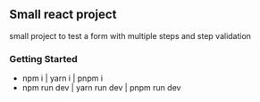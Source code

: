 ## Small react project
small project to test a form with multiple steps and step validation

### Getting Started
- npm i | yarn i | pnpm i
- npm run dev | yarn run dev | pnpm run dev